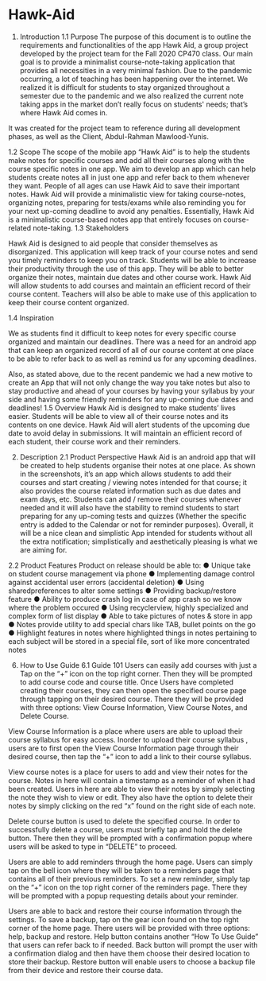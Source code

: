 # Hawk-Aid

1. Introduction
1.1 Purpose
The purpose of this document is to outline the requirements and functionalities of the app Hawk Aid, a group project developed by the project team for the Fall 2020 CP470 class. Our main goal is to provide a minimalist course-note-taking application that provides all necessities in a very minimal fashion. Due to the pandemic occurring, a lot of teaching has been happening over the internet. We realized it is difficult for students to stay organized throughout a semester due to the pandemic and we also realized the current note taking apps in the market don’t really focus on students' needs; that’s where Hawk Aid comes in.

It was created for the project team to reference during all development phases, as well as the Client, Abdul-Rahman Mawlood-Yunis.

1.2 Scope
The scope of the mobile app “Hawk Aid” is to help the students make notes for specific courses and add all their courses along with the course specific notes in one app. We aim to develop an app which can help students create notes all in just one app and refer back to them whenever they want. People of all ages can use Hawk Aid to save their important notes.
Hawk Aid will provide a minimalistic view for taking course-notes, organizing notes, preparing for tests/exams while also reminding you for your next up-coming deadline to avoid any penalties. Essentially, Hawk Aid is a minimalistic course-based notes app that entirely focuses on course-related note-taking.
1.3 Stakeholders

Hawk Aid is designed to aid people that consider themselves as disorganized. This application will keep track of your course notes and send you timely reminders to keep you on track. Students will be able to increase their productivity through the use of this app. They will be able to better organize their notes, maintain due dates and other course work. Hawk Aid will allow students to add courses and maintain an efficient record of their course content. Teachers will also be able to make use of this application to keep their course content organized.


1.4 Inspiration 

We as students find it difficult to keep notes for every specific course organized and maintain our deadlines. There was a need for an android app that can keep an organized record of all of our course content at one place to be able to refer back to as well as remind us for any  upcoming deadlines. 

Also, as stated above, due to the recent pandemic we had a new motive to create an App that will not only change the way you take notes but also to stay productive and ahead of your courses by having your syllabus by your side and having some friendly reminders for any up-coming due dates and deadlines!
1.5 Overview
Hawk Aid is designed to make students’ lives easier. Students will be able to view all of their course notes and its contents on one device. Hawk Aid will alert students of the upcoming due date to avoid delay in submissions. It will maintain an efficient record of each student, their course work and their reminders.
 
2. Description
2.1 Product Perspective
Hawk Aid is an android app that will be created to help students organise their notes at one place. As shown in the screenshots, it’s an app which allows students to add their courses and start creating / viewing notes intended for that course; it also provides the course related information such as due dates and exam days, etc. Students can add / remove their courses whenever needed and it will also have the stability to remind students to start preparing for any up-coming tests and quizzes (Whether the specific entry is added to the Calendar or not for reminder purposes). Overall, it will be a nice clean and simplistic App intended for students without all the extra notification; simplistically and aesthetically pleasing is what we are aiming for.

2.2 Product Features
Product on release should be able to:
●	Unique take on student course management via phone 
●	Implementing damage control against accidental user errors (accidental deletion)
●	Using sharedpreferences to alter some settings
●	Providing backup/restore feature
●	Ability to produce crash log in case of app crash so we know where the problem occured 
●	Using recyclerview, highly specialized and complex form of list display
●	Able to take pictures of notes & store in app
●	Notes provide utility to add special chars like TAB, bullet points on the go 
●	Highlight features in notes where highlighted things in notes pertaining to each subject will be stored in a special file, sort of like more concentrated notes


6. How to Use Guide
6.1 Guide 101
Users can easily add courses with just a Tap on the “+” icon on the top right corner. Then they will be prompted to add course code and course title. Once Users have completed creating their courses, they can then open the specified course page through tapping on their desired course. There they will be provided with three options: View Course Information, View Course Notes, and Delete Course.

View Course Information is a place where users are able to upload their course syllabus for easy access. Inorder to upload their course syllabus , users are to first open the View Course Information page through their desired course, then tap the “+” icon to add a link to their course syllabus.

View course notes is a place for users to add and view their notes for the course. Notes in here will contain a timestamp as a reminder of when it had been created. Users in here are able to view their notes by simply selecting the note they wish to view or edit. They also have the option to delete their notes by simply clicking on the red “x” found on the right side of each note. 

Delete course button is used to delete the specified course. In order to successfully delete a course, users must briefly tap and hold the delete button. There then they will be prompted with a confirmation popup where users will  be asked to type in “DELETE” to proceed.

Users are able to add reminders through the home page. Users can simply tap on the bell icon where they will be taken to a reminders page that contains all of their previous reminders. To set a new reminder, simply tap on the “+” icon on the top right corner of the reminders page. There they will be prompted with a popup requesting details about your reminder.

Users are able to back and restore their course information through the settings. To save a backup, tap on the gear icon found on the top right corner of the home page. There users will be provided with three options: help, backup and restore. Help button contains another “How To Use Guide” that users can refer back to if needed. Back button will prompt the user with a confirmation dialog and then have them choose their desired location to store their backup. Restore button will enable users to choose a backup file from their device and restore their course data.



